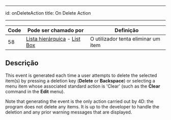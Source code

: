 - - -
id: onDeleteAction title: On Delete Action
- - -

| Code | Pode ser chamado por                                                                            | Definição                           |
| ---- | ----------------------------------------------------------------------------------------------- | ----------------------------------- |
| 58   | [Lista hierárquica](FormObjects/list_overview.md) - [List Box](FormObjects/listbox_overview.md) | O utilizador tenta eliminar um item |


## Descrição

This event is generated each time a user attempts to delete the selected item(s) by pressing a deletion key (**Delete** or **Backspace**) or selecting a menu item whose associated standard action is 'Clear' (such as the **Clear** command in the **Edit** menu).

Note that generating the event is the only action carried out by 4D: the program does not delete any items. It is up to the developer to handle the deletion and any prior warning messages that are displayed.
